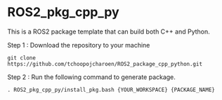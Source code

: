 # ROS2_pkg_cpp_py

This is a ROS2 package template that can build both C++ and Python.


Step 1 : Download the repository to your machine
```
git clone https://github.com/tchoopojcharoen/ROS2_package_cpp_python.git
```
Step 2 : Run the following command to generate package.
```
. ROS2_pkg_cpp_py/install_pkg.bash {YOUR_WORKSPACE} {PACKAGE_NAME}

```
